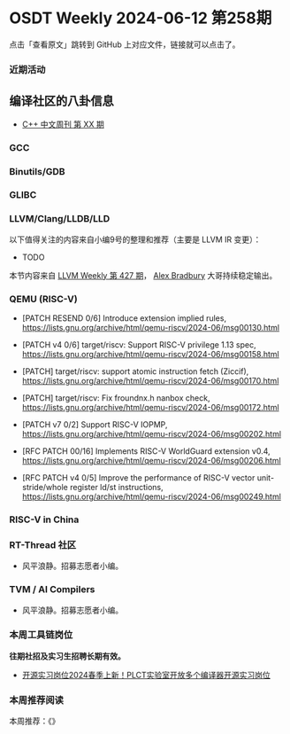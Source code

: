 # OSDT Weekly 2024-06-12 第258期

点击「查看原文」跳转到 GitHub 上对应文件，链接就可以点击了。

### 近期活动

## 编译社区的八卦信息

- [C++ 中文周刊 第 XX 期]()

### GCC

### Binutils/GDB

### GLIBC

### LLVM/Clang/LLDB/LLD


以下值得关注的内容来自小编9号的整理和推荐（主要是 LLVM IR 变更）：

- TODO

本节内容来自 [LLVM Weekly 第 427 期](http://llvmweekly.org/issue/427)，
[Alex Bradbury](https://www.linkedin.com/in/alex-bradbury/) 大哥持续稳定输出。

### QEMU (RISC-V)


- [PATCH RESEND 0/6] Introduce extension implied rules,
  https://lists.gnu.org/archive/html/qemu-riscv/2024-06/msg00130.html

- [PATCH v4 0/6] target/riscv: Support RISC-V privilege 1.13 spec,
  https://lists.gnu.org/archive/html/qemu-riscv/2024-06/msg00158.html

- [PATCH] target/riscv: support atomic instruction fetch (Ziccif),
  https://lists.gnu.org/archive/html/qemu-riscv/2024-06/msg00170.html

- [PATCH] target/riscv: Fix froundnx.h nanbox check,
  https://lists.gnu.org/archive/html/qemu-riscv/2024-06/msg00172.html

- [PATCH v7 0/2] Support RISC-V IOPMP,
  https://lists.gnu.org/archive/html/qemu-riscv/2024-06/msg00202.html

- [RFC PATCH 00/16] Implements RISC-V WorldGuard extension v0.4,
  https://lists.gnu.org/archive/html/qemu-riscv/2024-06/msg00206.html

- [RFC PATCH v4 0/5] Improve the performance of RISC-V vector unit-stride/whole register ld/st instructions,
  https://lists.gnu.org/archive/html/qemu-riscv/2024-06/msg00249.html

### RISC-V in China

### RT-Thread 社区

- 风平浪静。招募志愿者小编。

### TVM / AI Compilers

- 风平浪静。招募志愿者小编。

### 本周工具链岗位

**往期社招及实习生招聘长期有效。**

- [开源实习岗位2024春季上新！PLCT实验室开放多个编译器开源实习岗位](https://mp.weixin.qq.com/s/D-l7hE2S-21NCAZsVqPzMA)

### 本周推荐阅读

本周推荐：《》
